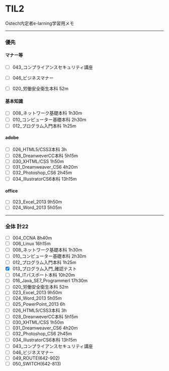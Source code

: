 # TIL2

Ostech内定者e-larning学習用メモ

---
### 優先
#### マナー等
- [ ] 043_コンプライアンスセキュリティ講座
- [ ] 046_ビジネスマナー
- [ ] 020_労働安全衛生本科 52m


#### 基本知識
- [ ] 008_ネットワーク基礎本科 1h30m
- [ ] 010_コンピューター基礎本科 2h30m
- [ ] 012_プログラム入門本科 1h25m

#### adobe
- [ ] 026_HTML5/CSS3本科 3h
- [ ] 028_DreanweverCC本科 5h15m
- [ ] 030_XHTML/CSS 1h50m
- [ ] 031_Dreamweaver_CS6 4h20m
- [ ] 032_Photoshop_CS6 2h45m
- [ ] 034_IllustratorCS6本科 13h15m

#### office
- [ ] 023_Excel_2013 9h50m
- [ ] 024_Word_2013 5h05m

---

### 全体 計22
- [ ] 004_CCNA 8h40m
- [ ] 006_Linux 16h15m
- [ ] 008_ネットワーク基礎本科 1h30m
- [ ] 010_コンピューター基礎本科 2h30m
- [ ] 012_プログラム入門本科 1h25m
- [x] 013_プログラム入門_確認テスト
- [ ] 014_ITパスポート本科 10h20m
- [ ] 016_Java_SE7_Programmerl 17h30m
- [ ] 020_労働安全衛生本科 52m
- [ ] 023_Excel_2013 9h50m
- [ ] 024_Word_2013 5h05m
- [ ] 025_PowerPoint_2013 6h
- [ ] 026_HTML5/CSS3本科 3h
- [ ] 028_DreanweverCC本科 5h15m
- [ ] 030_XHTML/CSS 1h50m
- [ ] 031_Dreamweaver_CS6 4h20m
- [ ] 032_Photoshop_CS6 2h45m
- [ ] 034_IllustratorCS6本科 13h15m
- [ ] 043_コンプライアンスセキュリティ講座
- [ ] 046_ビジネスマナー
- [ ] 049_ROUTE(642-902)
- [ ] 050_SWITCH(642-813)